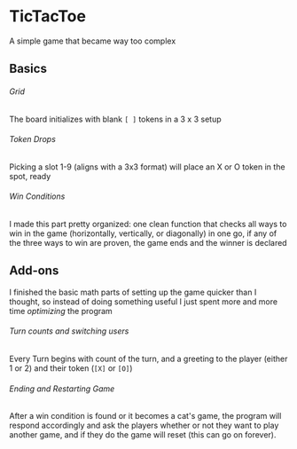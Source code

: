 # TicTacToe
A simple game that became way too complex  

## Basics


###### Grid
The board initializes with blank `[ ]` tokens in a 3 x 3 setup

###### Token Drops
Picking a slot 1-9 (aligns with a 3x3 format) will place an X or O token in the spot, ready

###### Win Conditions
I made this part pretty organized: one clean function that checks all ways to win in the game (horizontally, vertically, or diagonally) in one go, if any of the three ways to win are proven, the game ends and the winner is declared

## Add-ons
I finished the basic math parts of setting up the game quicker than I thought, so instead of doing something useful I just spent more and more time _optimizing_ the program

###### Turn counts and switching users
Every Turn begins with count of the turn, and a greeting to the player (either 1 or 2) and their token (`[X]` or `[O]`)

###### Ending and Restarting Game
After a win condition is found or it becomes a cat's game, the program will respond accordingly and ask the players whether or not they want to play another game, and if they do the game will reset (this can go on forever). 
